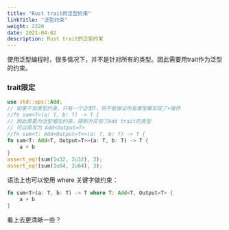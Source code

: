```yaml
---
title: "Rust trait的泛型约束"
linkTitle: "泛型约束"
weight: 2220
date: 2021-04-02
description: Rust trait的泛型约束
---
```


使用泛型编程时，很多情况下，并不是针对所有的类型。因此需要用trait作为泛型的约束。

### trait限定

```rust
use std::ops::Add;
// 如果不加类型约束，只有一个泛型T，则不能保证所有类型都实现了+操作
//fn sum<T>(a: T, b: T) -> T {
// 因此需要为泛型增加约束，限制为实现了Add trait的类型
// 可以简写为 Add<Output=T>
//fn sum<T: Add<Output=T>>(a: T, b: T) -> T {
fn sum<T: Add<T, Output=T>>(a: T, b: T) -> T {
    a + b
}
assert_eq!(sum(1u32, 2u32), 3);
assert_eq!(sum(1u64, 2u64), 3);
```

语法上也可以使用 where 关键字做约束：

```rust
fn sum<T>(a: T, b: T) -> T where T: Add<T, Output=T> {
    a + b
}
```

看上去更清晰一些？